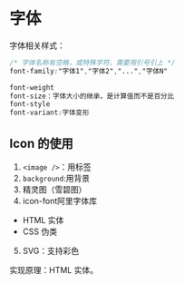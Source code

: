 # 字体

字体相关样式：

```CSS
/* 字体名称有空格，或特殊字符，需要用引号引上 */
font-family:"字体1","字体2","...","字体N"

font-weight
font-size：字体大小的继承，是计算值而不是百分比
font-style
font-variant:字体变形
```

## Icon 的使用

1. `<image />`：用标签
2. `background`:用背景
3. 精灵图（雪碧图）
4. icon-font阿里字体库
  - HTML 实体
  - CSS 伪类
5. SVG：支持彩色

实现原理：HTML 实体。
